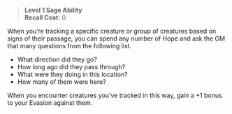 > **Level 1 Sage Ability**  
> **Recall Cost:** 0

When you’re tracking a specific creature or group of creatures based on signs of their passage, you can spend any number of Hope and ask the GM that many questions from the following list.

- What direction did they go?
- How long ago did they pass through?
- What were they doing in this location?
- How many of them were here?

When you encounter creatures you’ve tracked in this way, gain a +1 bonus to your Evasion against them.
